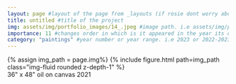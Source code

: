 ```yaml
---
layout: page #layout of the page from _layouts (if rosie dont worry about this)
title: untitled #title of the project
img: assets/img/portfolio_images/14_.jpeg #image path. i.e assets/img/portfolio_images/1_.jpg
importance: 11 #changes order in which is it appeared in the year its displayed in
category: "paintings" #year number or year range. i.e 2023 or 2022-2023
---
```


<div class="row">
    <div class="col-sm mt-3 mt-md-0">
        {% assign img_path = page.img%}
        {% include figure.html path=img_path  class="img-fluid rounded z-depth-1" %}
    </div>
</div>
<div class="caption">
    36" x 48"
    oil on canvas
    2021 
</div>

